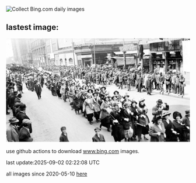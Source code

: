 ![Collect Bing.com daily images](https://github.com/counter2015/bing-daily-images/workflows/Collect%20Bing.com%20daily%20images/badge.svg)
## lastest image:
![](images/img.jpg)

use github actions to download www.bing.com images.

last update:2025-09-02 02:22:08 UTC

all images since 2020-05-10 [here](https://github.com/counter2015/bing-daily-images/tree/master/images) 
